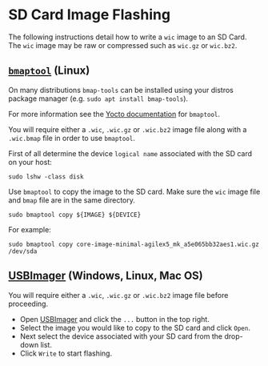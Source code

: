 # SD Card Image Flashing

The following instructions detail how to write a `wic` image to an SD Card. The `wic` image may be raw or compressed such as `wic.gz` or `wic.bz2`.

## [`bmaptool`](https://github.com/yoctoproject/bmaptool) (Linux)

On many distributions `bmap-tools` can be installed using your distros package manager (e.g. `sudo apt install bmap-tools`).

For more information see the [Yocto documentation](https://docs.yoctoproject.org/dev-manual/bmaptool.html) for `bmaptool`.

You will require either a `.wic`, `.wic.gz` or `.wic.bz2` image file along with a `.wic.bmap` file in order to use `bmaptool`.

First of all determine the device `logical name` associated with the SD card on your host:

```
sudo lshw -class disk
```

Use `bmaptool` to copy the image to the SD card. Make sure the `wic` image file and `bmap` file are in the same directory.

```
sudo bmaptool copy ${IMAGE} ${DEVICE}
```

For example:

```
sudo bmaptool copy core-image-minimal-agilex5_mk_a5e065bb32aes1.wic.gz /dev/sda
```

## [USBImager](https://bztsrc.gitlab.io/usbimager/) (Windows, Linux, Mac OS)

You will require either a `.wic`, `.wic.gz` or `.wic.bz2` image file before proceeding.

* Open [USBImager](https://bztsrc.gitlab.io/usbimager/) and click the `...` button in the top right.
* Select the image you would like to copy to the SD card and click `Open`.
* Next select the device associated with your SD card from the drop-down list.
* Click `Write` to start flashing.

